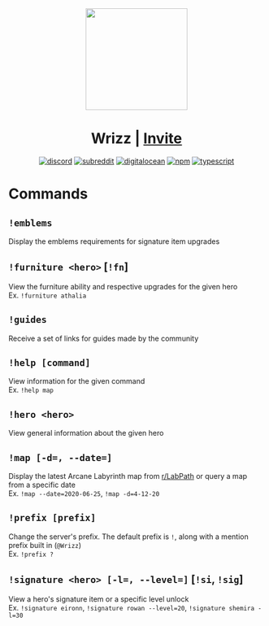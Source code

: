<div align=center>
	<img src="https://imgur.com/Ret6yZD.png" width=200>

<h1>
	Wrizz |
	<a href="https://discord.com/api/oauth2/authorize?client_id=671430846468849666&permissions=8&scope=bot">
		Invite
	</a>
</h1>

  [![discord][discord-badge]][discord-link]
  [![subreddit][reddit-badge]][reddit-sub]
  [![digitalocean][host-badge]][host-link]
  [![npm][npm-badge]][npm-link]
  [![typescript][ts-badge]][ts-docs]

</div>

# Commands

## `!emblems`
Display the emblems requirements for signature item upgrades

## `!furniture <hero>` [`!fn`]
View the furniture ability and respective upgrades for the given hero  
Ex. `!furniture athalia`

## `!guides`
Receive a set of links for guides made by the community

## `!help [command]`
View information for the given command  
Ex. `!help map`

## `!hero <hero>`
View general information about the given hero

## `!map [-d=, --date=]`
Display the latest Arcane Labyrinth map from [r/LabPath](https://www.reddit.com/r/Lab_path/) or query a map from a specific date  
Ex. `!map --date=2020-06-25`, `!map -d=4-12-20`

## `!prefix [prefix]`
Change the server's prefix. The default prefix is `!`, along with a mention prefix built in (`@Wrizz`)  
Ex. `!prefix ?`

## `!signature <hero> [-l=, --level=]` [`!si`, `!sig`]
View a hero's signature item or a specific level unlock  
Ex. `!signature eironn`, `!signature rowan --level=20`, `!signature shemira -l=30`

[ts-badge]: https://img.shields.io/badge/MADE%20WITH-TYPESCRIPT-red?style=for-the-badge&color=007ACC&logo=typescript
[ts-docs]: https://devdocs.io/typescript/

[discord-badge]: https://img.shields.io/discord/669974531959554057?color=%237289DA&label=LabPath&logo=discord&style=for-the-badge
[discord-link]: https://discord.gg/U3A27t5

[reddit-badge]: https://img.shields.io/badge/SUBREDDIT-r%2FLAB__PATH-white?style=for-the-badge&logo=reddit&color=ff4500
[reddit-sub]: https://www.reddit.com/r/Lab_path/

[npm-badge]: https://img.shields.io/badge/DISCORD.JS-v12.3.1-white?style=for-the-badge&logo=npm&color=cb3837
[npm-link]: https://github.com/discordjs/discord.js

[host-badge]: https://img.shields.io/badge/HOSTED%20WITH-DIGITAL%20OCEAN-white?style=for-the-badge&logo=digitalocean&color=0080ff&logoColor=0080ff
[host-link]: https://www.digitalocean.com/
